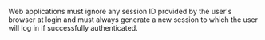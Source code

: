 Web applications must ignore any session ID provided by the user's browser at login and must always generate a new session to which the user will log in if successfully authenticated.
